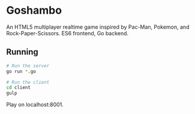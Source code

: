 # Goshambo

An HTML5 multiplayer realtime game inspired by Pac-Man, Pokemon, and Rock-Paper-Scissors. ES6 frontend, Go backend.

## Running

```sh
# Run the server
go run *.go

# Run the client
cd client
gulp
```

Play on localhost:8001.
